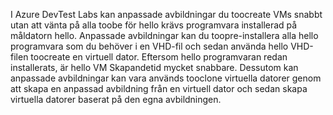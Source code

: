 I Azure DevTest Labs kan anpassade avbildningar du toocreate VMs snabbt utan att vänta på alla toobe för hello krävs programvara installerad på måldatorn hello. Anpassade avbildningar kan du toopre-installera alla hello programvara som du behöver i en VHD-fil och sedan använda hello VHD-filen toocreate en virtuell dator. Eftersom hello programvaran redan installerats, är hello VM Skapandetid mycket snabbare. Dessutom kan anpassade avbildningar kan vara används tooclone virtuella datorer genom att skapa en anpassad avbildning från en virtuell dator och sedan skapa virtuella datorer baserat på den egna avbildningen.
